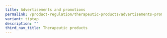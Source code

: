 ```yaml
---
title: Advertisements and promotions
permalink: /product-regulation/therapeutic-products/advertisements-promotions/
variant: tiptap
description: ""
third_nav_title: Therapeutic products
---
```

